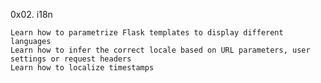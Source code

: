 0x02. i18n

    Learn how to parametrize Flask templates to display different languages
    Learn how to infer the correct locale based on URL parameters, user settings or request headers
    Learn how to localize timestamps
